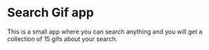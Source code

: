 # Search Gif app

This is a small app where you can search anything and you will get a collection of 15 gifs about your search.
